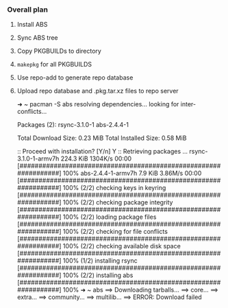 ### Overall plan ###

1. Install ABS
2. Sync ABS tree
3. Copy PKGBUILDs to directory
4. `makepkg` for all PKGBUILDS
5. Use repo-add to generate repo database
6. Upload repo database and .pkg.tar.xz files to repo server

    ➜  ~  pacman -S abs
    resolving dependencies...
    looking for inter-conflicts...
    
    Packages (2): rsync-3.1.0-1  abs-2.4.4-1
    
    Total Download Size:    0.23 MiB
    Total Installed Size:   0.58 MiB
    
    :: Proceed with installation? [Y/n] Y
    :: Retrieving packages ...
     rsync-3.1.0-1-armv7h                                                             224.3 KiB  1304K/s 00:00 [################################################################] 100%
     abs-2.4.4-1-armv7h                                                                 7.9 KiB  3.86M/s 00:00 [################################################################] 100%
    (2/2) checking keys in keyring                                                                             [################################################################] 100%
    (2/2) checking package integrity                                                                           [################################################################] 100%
    (2/2) loading package files                                                                                [################################################################] 100%
    (2/2) checking for file conflicts                                                                          [################################################################] 100%
    (2/2) checking available disk space                                                                        [################################################################] 100%
    (1/2) installing rsync                                                                                     [################################################################] 100%
    (2/2) installing abs                                                                                       [################################################################] 100%
    ➜  ~  abs
    ==> Downloading tarballs...
        ==> core...
        ==> extra...
        ==> community...
        ==> multilib...
    ==> ERROR: Download failed
